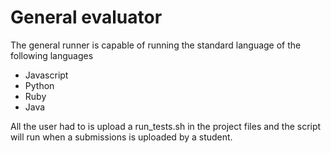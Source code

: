 # General evaluator
The general runner is capable of running the standard language of the following languages
- Javascript
- Python
- Ruby
- Java

All the user had to is upload a run_tests.sh in the project files and the script will run when a submissions is uploaded by a student.